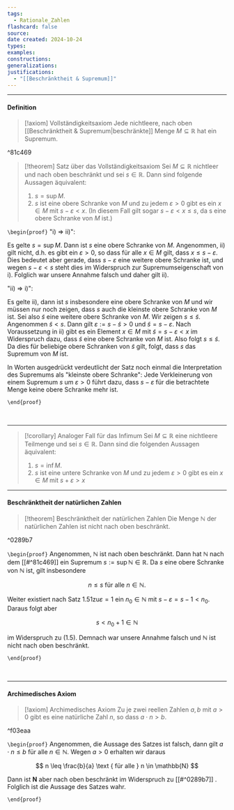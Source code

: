 ```yaml
---
tags:
  - Rationale_Zahlen
flashcard: false
source: 
date created: 2024-10-24
types: 
examples: 
constructions: 
generalizations: 
justifications:
  - "[[Beschränktheit & Supremum]]"
---
```

***
#### Definition

> [!axiom] Vollständigkeitsaxiom
> Jede nichtleere, nach oben [[Beschränktheit & Supremum|beschränkte]] Menge $M \subseteq \mathbb{R}$ hat ein Supremum.

^81c469

> [!theorem] Satz über das Vollständigkeitsaxiom
> Sei $M \subseteq \mathbb{R}$ nichtleer und nach oben beschränkt und sei $s \in \mathbb{R}$. Dann sind folgende Aussagen äquivalent:
> 1. $s=\sup M$.
> 2. $s$ ist eine obere Schranke von $M$ und zu jedem $\varepsilon>0$ gibt es ein $x \in M$ mit $s-\varepsilon<x$. (In diesem Fall gilt sogar $s-\varepsilon<x \leq s$, da s eine obere Schranke von $M$ ist.)

`\begin{proof}`
"i) $\Rightarrow$ ii)":

Es gelte $s=\sup M$. Dann ist $s$ eine obere Schranke von $M$. Angenommen, ii) gilt nicht, d.h. es gibt ein $\varepsilon>0$, so dass für alle $x \in M$ gilt, dass $x \leq s-\varepsilon$. Dies bedeutet aber gerade, dass $s-\varepsilon$ eine weitere obere Schranke ist, und wegen $s-\varepsilon<s$ steht dies im Widerspruch zur Supremumseigenschaft von i). Folglich war unsere Annahme falsch und daher gilt ii).

"ii) $\Rightarrow$ i)":

Es gelte ii), dann ist $s$ insbesondere eine obere Schranke von $M$ und wir müssen nur noch zeigen, dass $s$ auch die kleinste obere Schranke von $M$ ist. Sei also $\widetilde{s}$ eine weitere obere Schranke von $M$. Wir zeigen $s \leq \widetilde{s}$. Angenommen $\tilde{s}<s$. Dann gilt $\varepsilon:=s-\widetilde{s}>0$ und $\widetilde{s}=s-\varepsilon$. Nach Voraussetzung in ii) gibt es ein Element $x \in M$ mit $\widetilde{s}=s-\varepsilon<x$ im Widerspruch dazu, dass $\widetilde{s}$ eine obere Schranke von $M$ ist. Also folgt $s \leq \widetilde{s}$. Da dies für beliebige obere Schranken von $\widetilde{s}$ gilt, folgt, dass $s$ das Supremum von $M$ ist.

In Worten ausgedrückt verdeutlicht der Satz noch einmal die Interpretation des Supremums als "kleinste obere Schranke": Jede Verkleinerung von einem Supremum $s$ um $\varepsilon>0$ führt dazu, dass $s-\varepsilon$ für die betrachtete Menge keine obere Schranke mehr ist.

`\end{proof}`

<br> 

***

> [!corollary] Analoger Fall für das Infimum
> Sei $M \subseteq \mathbb{R}$ eine nichtleere Teilmenge und sei $s \in \mathbb{R}$. Dann sind die folgenden Aussagen äquivalent:
> 1. $s=\inf M$.
> 2. $s$ ist eine untere Schranke von $M$ und zu jedem $\varepsilon>0$ gibt es ein $x \in M$ mit $s+\varepsilon>x$

***
#### Beschränktheit der natürlichen Zahlen

> [!theorem] Beschränktheit der natürlichen Zahlen
> Die Menge $\mathbb{N}$ der natürlichen Zahlen ist nicht nach oben beschränkt.

^0289b7

`\begin{proof}`
Angenommen, $\mathbb{N}$ ist nach oben beschränkt. Dann hat $\mathbb{N}$ nach dem [[#^81c469]]  ein Supremum $s:=\sup \mathbb{N} \in \mathbb{R}$. Da $s$ eine obere Schranke von $\mathbb{N}$ ist, gilt insbesondere

$$
n \leq s \text { für alle } n \in \mathbb{N} \text {. }
$$


Weiter existiert nach Satz $1.51 \mathrm{zu} \varepsilon=1$ ein $n_0 \in \mathbb{N}$ mit $s-\varepsilon=s-1<n_0$. Daraus folgt aber

$$
s<n_0+1 \in \mathbb{N}
$$

im Widerspruch zu (1.5). Demnach war unsere Annahme falsch und $\mathbb{N}$ ist nicht nach oben beschränkt.

`\end{proof}`

<br> 

***
#### Archimedisches Axiom

> [!axiom] Archimedisches Axiom
> Zu je zwei reellen Zahlen $a, b$ mit $a>0$ gibt es eine natürliche Zahl $n$, so dass $a \cdot n>b$.

^f03eaa

`\begin{proof}`
Angenommen, die Aussage des Satzes ist falsch, dann gilt $a \cdot n \leq b$ für alle $n \in \mathbb{N}$.
Wegen $a>0$ erhalten wir daraus

$$
n \leq \frac{b}{a} \text { für alle } n \in \mathbb{N}
$$


Dann ist $\mathbf{N}$ aber nach oben beschränkt im Widerspruch zu [[#^0289b7]] . Folglich ist die Aussage des Satzes wahr.

`\end{proof}`
